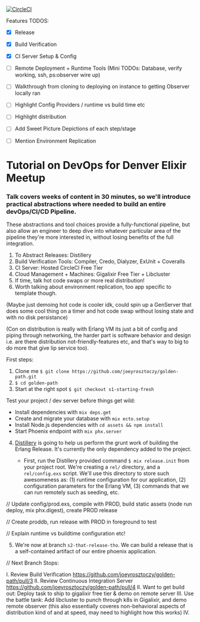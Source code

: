 [![CircleCI](https://circleci.com/gh/joeyrosztoczy/golden-path.svg?style=shield)](https://circleci.com/gh/joeyrosztoczy/golden-path)


Features TODOS:
- [X] Release
- [X] Build Verification
- [X] CI Server Setup & Config
- [ ] Remote Deployment + Runtime Tools (Mini TODOs: Database, verify working, ssh, ps:observer wire up)
- [ ] Walkthrough from cloning to deploying on instance to getting Observer locally ran
- [ ] Highlight Config Providers / runtime vs build time etc
- [ ] Highlight distribution
- [ ] Add Sweet Picture Depictions of each step/stage
- [ ] Mention Environment Replication



# Tutorial on DevOps for Denver Elixir Meetup

### Talk covers weeks of content in 30 minutes, so we'll introduce practical abstractions where needed to build an entire devOps/CI/CD Pipeline.

These abstractions and tool choices provide a fully-functional pipeline, but also allow an engineer to deep dive into whatever particular area of the pipeline they're more interested in, without losing benefits of the full integration.

1. To Abstract Releases: Distillery
2. Build Verification Tools: Compiler, Credo, Dialyzer, ExUnit + Coveralls
3. CI Server: Hosted CircleCI Free Tier
4. Cloud Management + Machines: Gigalixir Free Tier + Libcluster
5. If time, talk hot code swaps or more real distribution!
6. Worth talking about environment replication, too app specific to template though.

(Maybe just demoing hot code is cooler idk, could spin up a GenServer that does some cool thing on a timer and hot code swap without losing state and with no disk persistance)

(Con on distribution is really with Erlang VM its just a bit of config and piping through networking, the harder part is software behavior and design i.e. are there distribution not-friendly-features etc, and that's way to big to do more that give lip service too).

First steps:

1. Clone me `$ git clone https://github.com/joeyrosztoczy/golden-path.git`
2. `$ cd golden-path`
3. Start at the right spot `$ git checkout s1-starting-fresh`

Test your project / dev server before things get wild:

  * Install dependencies with `mix deps.get`
  * Create and migrate your database with `mix ecto.setup`
  * Install Node.js dependencies with `cd assets && npm install`
  * Start Phoenix endpoint with `mix phx.server`
  
4. [Distillery](https://github.com/bitwalker/distillery) is going to help us perform the grunt work of building the Erlang Release. It's currently the only dependency added to the project.

     - First, run the Distillery provided command `$ mix release.init` from your project root. We're creating a `rel/` directory, and a `rel/config.exs` script. We'll use this directory to store such awesomeness as: (1) runtime configuration for our application, (2) configuration parameters for the Erlang VM, (3) commands that we can run remotely such as seeding, etc.

// Update config/prod.exs, compile with PROD, build static assets (node run deploy, mix phx.digest), create PROD release

// Create proddb, run release with PROD in foreground to test

// Explain runtime vs buildtime configuration etc!

5. We're now at branch `s2-that-release-tho`. We can build a release that is a self-contained artifact of our entire phoenix application.

// Next Branch Stops:

I. Review Build Verification
https://github.com/joeyrosztoczy/golden-path/pull/3
II. Review Continuous Integration Server
https://github.com/joeyrosztoczy/golden-path/pull/4
II. Want to get build out: Deploy task to ship to gigalixir free tier & demo on remote server
III. Use the battle tank: Add libcluster to punch through k8s in Gigalixir, and demo remote observer (this also essentially coveres non-behavioral aspects of distribution kind of and at speed, may need to highlight how this works)
IV.
